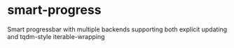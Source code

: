 # smart-progress
Smart progressbar with multiple backends supporting both explicit updating and tqdm-style iterable-wrapping
